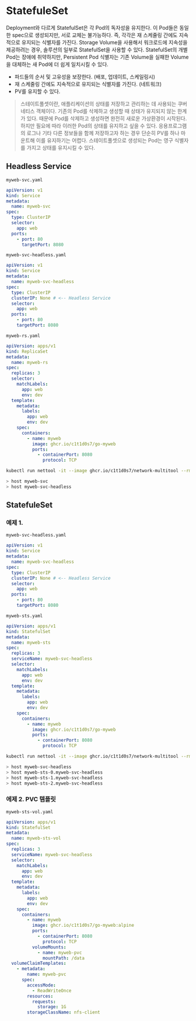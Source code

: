 # StatefuleSet

Deployment와 다르게 StatefulSet은 각 Pod의 독자성을 유지한다. 이 Pod들은 동일한 spec으로 생성되지만, 서로 교체는 불가능하다.
즉, 각각은 재 스케쥴링 간에도 지속적으로 유지되는 식별자를 가진다.
Storage Volume을 사용해서 워크로드에 지속성을 제공하려는 경우, 솔루션의 일부로 StatefulSet을 사용할 수 있다. StatefulSet의 개별 Pod는 장애에 취약하지만, Persistent Pod 식별자는 기존 Volume을 실패한 Volume을 대체하는 새 Pod에 더 쉽게 일치시킬 수 있다.

- 파드들의 순서 및 고유성을 보장한다. (배포, 업데이트, 스케일링시)
- 재 스케줄링 간에도 지속적으로 유지되는 식별자를 가진다. (네트워크)
- PV를 유지할 수 있다.

> 스테이트풀셋이란, 애플리케이션의 상태를 저장하고 관리하는 데 사용되는 쿠버네티스 객체이다. 기존의 Pod를 삭제하고 생성할 때 상태가 유지되지 않는 한계가 있다. 때문에 Pod를 삭제하고 생성하면 완전히 새로운 가상환경이 시작된다. 하지만 필요에 따라 이러한 Pod의 상태를 유지하고 싶을 수 있다. 응용프로그램의 로그나 기타 다른 정보들을 함께 저장하고자 하는 경우 단순히 PV를 하나 마운트해 이를 유지하기는 어렵다. 스테이트풀셋으로 생성되는 Pod는 영구 식별자를 가지고 상태를 유지시킬 수 있다.

## Headless Service

`myweb-svc.yaml`

``` yaml
apiVersion: v1
kind: Service
metadata:
  name: myweb-svc
spec:
  type: ClusterIP
  selector:
    app: web
  ports:
    - port: 80
      targetPort: 8080
```

`myweb-svc-headless.yaml`

``` yaml
apiVersion: v1
kind: Service
metadata:
  name: myweb-svc-headless
spec:
  type: ClusterIP
  clusterIP: None # <-- Headless Service
  selector:
    app: web
  ports:
    - port: 80
    targetPort: 8080
```

`myweb-rs.yaml`
``` yaml
apiVersion: apps/v1
kind: ReplicaSet
metadata:
  name: myweb-rs
spec:
  replicas: 3
  selector:
    matchLabels:
      app: web
      env: dev
  template:
    metadata:
      labels:
        app: web
        env: dev
    spec:
      containers:
        - name: myweb
          image: ghcr.io/c1t1d0s7/go-myweb
          ports:
            - containerPort: 8080
              protocol: TCP
```

``` bash
kubectl run nettool -it --image ghcr.io/c1t1d0s7/network-multitool --rm

> host myweb-svc
> host myweb-svc-headless
```

## StatefuleSet

### 예제 1.

`myweb-svc-headless.yaml`

``` yaml
apiVersion: v1
kind: Service
metadata:
  name: myweb-svc-headless
spec:
  type: ClusterIP
  clusterIP: None # <-- Headless Service
  selector:
    app: web
  ports:
    - port: 80
    targetPort: 8080
```

`myweb-sts.yaml`

``` yaml
apiVersion: apps/v1
kind: StatefulSet
metadata:
  name: myweb-sts
spec:
  replicas: 3
  serviceName: myweb-svc-headless
  selector:
    matchLabels:
      app: web
      env: dev
  template:
    metadata:
      labels:
        app: web
        env: dev
    spec:
      containers:
        - name: myweb
          image: ghcr.io/c1t1d0s7/go-myweb
          ports:
            - containerPort: 8080
              protocol: TCP
```

``` bash
kubectl run nettool -it --image ghcr.io/c1t1d0s7/network-multitool --rm

> host myweb-svc-headless
> host myweb-sts-0.myweb-svc-headless
> host myweb-sts-1.myweb-svc-headless
> host myweb-sts-2.myweb-svc-headless
```

### 에제 2. PVC 템플릿

`myweb-sts-vol.yaml`

``` yaml
apiVersion: apps/v1
kind: StatefulSet
metadata:
  name: myweb-sts-vol
spec:
  replicas: 3
  serviceName: myweb-svc-headless
  selector:
    matchLabels:
      app: web
      env: dev
  template:
    metadata:
      labels:
        app: web
        env: dev
    spec:
      containers:
        - name: myweb
          image: ghcr.io/c1t1d0s7/go-myweb:alpine
          ports:
            - containerPort: 8080
              protocol: TCP
          volumeMounts:
            - name: myweb-pvc
              mountPath: /data
  volumeClaimTemplates:
    - metadata:
        name: myweb-pvc
      spec:
        accessMode:
          - ReadWriteOnce
        resources:
          requests:
            storage: 1G
        storageClassName: nfs-client
```